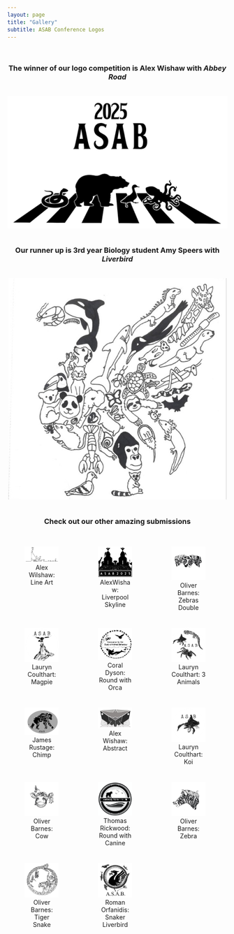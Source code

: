 ```yaml
---
layout: page
title: "Gallery"
subtitle: ASAB Conference Logos
---
```


<br>

<h3 align="center">The winner of our logo competition is Alex Wishaw with <em>Abbey Road</em></h3>  

<br>

<div style="display: flex; justify-content: center;">
  <img src="/assets/img/ASAB logo 2_Abbey Road Simple2.jpg" alt="Winner" style="max-width: 700px; width: 100%; height: auto;">
</div>

<br>

<h3 align="center">Our runner up is 3rd year Biology student Amy Speers with <em>Liverbird</em></h3>  
<br>
<div style="display: flex; justify-content: center;">
  <img src="/assets/img/AmySpeersLiverbird.jpg" alt="Runner Up" style="max-width: 500px; width: 100%; height: auto;">
</div>

<br>

<h3 align="center">Check out our other <b>amazing</b> submissions</h3>  

<br>

<div style="display: flex; flex-wrap: wrap; gap: 10px;">
  <div style="width: calc(33.33% - 10px);">
    <figure style="text-align: center;">
      <img src="/assets/img/AlexWilshawLine.jpg" alt="Alex Wilshaw: Line Art" style="width: 100%; height: auto;">
      <figcaption>Alex Wilshaw: Line Art</figcaption>
    </figure>
  </div>

  <div style="width: calc(33.33% - 10px);">
    <figure style="text-align: center;">
      <img src="/assets/img/AlexWishawSkyline.jpg" alt="AlexWishaw: Liverpool Skyline" style="width: 100%; height: auto;">
      <figcaption>AlexWishaw: Liverpool Skyline</figcaption>
    </figure>
  </div>

  <div style="width: calc(33.33% - 10px);">
    <figure style="text-align: center;">
      <img src="/assets/img/OliverBarnesZebra2.jpg" alt="Oliver Barnes: Zebras Double" style="width: 100%; height: auto;">
      <figcaption>Oliver Barnes: Zebras Double</figcaption>
    </figure>
  </div>

  <div style="width: calc(33.33% - 10px);">
    <figure style="text-align: center;">
      <img src="/assets/img/LaurynCoulthartMagpie.png" alt="Lauryn Coulthart: Magpie" style="width: 100%; height: auto;">
      <figcaption>Lauryn Coulthart: Magpie</figcaption>
    </figure>
  </div>

  <div style="width: calc(33.33% - 10px);">
    <figure style="text-align: center;">
      <img src="/assets/img/CoralDysonOrca.jpg" alt="Coral Dyson: Round with Orca" style="width: 100%; height: auto;">
      <figcaption>Coral Dyson: Round with Orca</figcaption>
    </figure>
  </div>

  <div style="width: calc(33.33% - 10px);">
    <figure style="text-align: center;">
      <img src="/assets/img/LaurynCoulthartAnimals.png" alt="Lauryn Coulthart: 3 Animals" style="width: 100%; height: auto;">
      <figcaption>Lauryn Coulthart: 3 Animals</figcaption>
    </figure>
  </div>

  <div style="width: calc(33.33% - 10px);">
    <figure style="text-align: center;">
      <img src="/assets/img/JamesRustageChimp.jpg" alt="James Rustage: Chimp" style="width: 100%; height: auto;">
      <figcaption>James Rustage: Chimp</figcaption>
    </figure>
  </div>

  <div style="width: calc(33.33% - 10px);">
    <figure style="text-align: center;">
      <img src="/assets/img/AlexWishawAbstract.jpg" alt="Alex Wishaw: Abstract" style="width: 100%; height: auto;">
      <figcaption>Alex Wishaw: Abstract</figcaption>
    </figure>
  </div>

  <div style="width: calc(33.33% - 10px);">
    <figure style="text-align: center;">
      <img src="/assets/img/LaurynCoulthartKoi.png" alt="Lauryn Coulthart: Koi" style="width: 100%; height: auto;">
      <figcaption>Lauryn Coulthart: Koi</figcaption>
    </figure>
  </div>

  <div style="width: calc(33.33% - 10px);">
    <figure style="text-align: center;">
      <img src="/assets/img/OliverBarnesCow.jpg" alt="Oliver Barnes: Cow" style="width: 100%; height: auto;">
      <figcaption>Oliver Barnes: Cow</figcaption>
    </figure>
  </div>

  <div style="width: calc(33.33% - 10px);">
    <figure style="text-align: center;">
      <img src="/assets/img/ThomasRickwood.png" alt="Thomas Rickwood: Round with Canine" style="width: 100%; height: auto;">
      <figcaption>Thomas Rickwood: Round with Canine </figcaption>
    </figure>
  </div>

  <div style="width: calc(33.33% - 10px);">
    <figure style="text-align: center;">
      <img src="/assets/img/OliverBarnesZebra.jpg" alt="Oliver Barnes: Zebra" style="width: 100%; height: auto;">
      <figcaption>Oliver Barnes: Zebra</figcaption>
    </figure>
  </div>

   <div style="width: calc(33.33% - 10px);">
    <figure style="text-align: center;">
      <img src="/assets/img/OliverBarnesTigerSnake.jpg" alt="Oliver Barnes: Tiger Snake" style="width: 100%; height: auto;">
      <figcaption>Oliver Barnes: Tiger Snake</figcaption>
    </figure>
  </div>

   <div style="width: calc(33.33% - 10px);">
    <figure style="text-align: center;">
      <img src="/assets/img/RomanOrfanidisLiverbird.jpg" alt="Roman Orfanidis: Snaker Liverbird" style="width: 100%; height: auto;">
      <figcaption>Roman Orfanidis: Snaker Liverbird</figcaption>
    </figure>
  </div>
</div>
